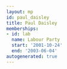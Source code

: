 ```yaml
---
layout: mp
id: paul_daisley
title: Paul Daisley
memberships:
- id: lab
  name: Labour Party
  start: '2001-10-24'
  end: '2003-06-04'
autogenerated: true
---
```


